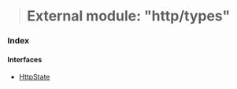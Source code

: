 > # External module: "http/types"

### Index

#### Interfaces

* [HttpState](../interfaces/_http_types_.httpstate.md)